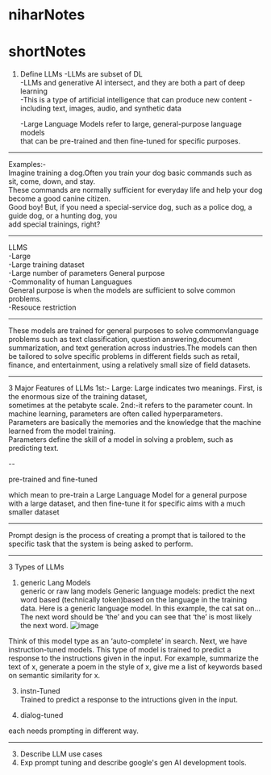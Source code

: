 # niharNotes


# shortNotes

1. Define LLMs
   -LLMs are subset of DL </br>
   -LLMs and generative AI intersect, and they are both a part of deep learning </br>
   -This is a type of artificial intelligence that can produce new content - including text, images, audio, and synthetic data


   -Large Language Models refer to large, general-purpose language models </br>
    that can be pre-trained and then fine-tuned for specific purposes.

---

Examples:-  
Imagine training a dog.Often you train your dog basic commands such as sit, come, down, and stay. </br>
These commands are normally sufficient for everyday life and help your dog become a good canine citizen. </br>
Good boy! But, if you need a special-service dog, such as a police dog, a guide dog, or a hunting dog, you  </br>
add special trainings, right? 


---

LLMS </br>
-Large </br>
-Large training dataset </br>
-Large number of parameters
General purpose   </br>
-Commonality of human Languagues  </br>General purpose is when the models are sufficient to solve common problems. </br>
-Resouce restriction



---

These models are trained for general purposes to solve commonvlanguage problems such as text classification, 
question answering,document summarization, and text generation across industries.The models can then be tailored 
to solve specific problems in different fields such as retail, finance, and entertainment,
using a relatively small size of field datasets. 




---

3 Major Features of LLMs
1st:- Large: Large indicates two meanings. First, is the enormous size of the training dataset, </br>
sometimes at the petabyte scale.
2nd:-it refers to the parameter count. In machine learning, parameters are often called hyperparameters. </br>
Parameters are basically the memories and the knowledge that the machine learned from the model training. </br>
Parameters define the skill of a model in solving a problem, such as predicting text. 

--

pre-trained and fine-tuned

which mean to pre-train a Large Language Model for a general purpose with a large dataset,
and then fine-tune it for specific aims with a much smaller dataset

---

Prompt design is the process of creating a prompt
that is tailored to the specific task
that the system is being asked to perform. 

---

3 Types of LLMs
1. generic Lang Models </br>
generic or raw lang models Generic language models: predict the next word based (technically token)based on the language in the training data.
Here is a generic language model.
In this example, the cat sat on...
The next word should be ‘the’ and you can see that ‘the’ is most likely the next word.
![image](https://github.com/user-attachments/assets/82734fd6-de30-4d8d-8510-59012190b2a6)



Think of this model type as an ‘auto-complete’ in search.
Next, we have instruction-tuned models. This type of model is trained to predict a response to the instructions given in the input.
For example, summarize the text of x, generate a poem in the style of x, give me a list of keywords based on semantic similarity for x.

3. instn-Tuned  </br>
Trained to predict a response to the intructions given in the input.  </br>

5. dialog-tuned  </br>

each needs prompting in different way.


---
3. Describe LLM use cases
4. Exp prompt tuning and describe google's gen AI development tools.
